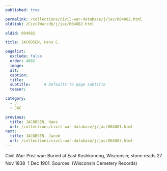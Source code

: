 ```yaml
---
published: true

permalink: /collections/civil-war-database/j/jac/004082.html
oldlink: /CivilWar/db/j/jac/004082.html

oldid: 004082

title: JACOBSEN, Hans C.

pagelist:
  exclude: false
  order: 4082
  image: 
  alt:
  caption:
  title:
  subtitle:      # Defaults to page subtitle
  teaser:

category: 
  - J 
  - JAC

previous:
  title: JACOBSEN, Hans
  url: /collections/civil-war-database/j/jac/004081.html  
next:
  title: JACOBSEN, Jacob
  url: /collections/civil-war-database/j/jac/004083.html   
---
```

Civil War: Post war: Buried at East Koshkonong, Wisconsin; stone reads &#147;27 Nov 1838 &#150; 1 Dec 1901&#148;. Sources: (Wisconsin Cemetery Records)